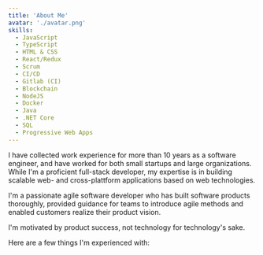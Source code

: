 ```yaml
---
title: 'About Me'
avatar: './avatar.png'
skills:
  - JavaScript
  - TypeScript
  - HTML & CSS
  - React/Redux
  - Scrum
  - CI/CD
  - Gitlab (CI)
  - Blockchain
  - NodeJS
  - Docker
  - Java
  - .NET Core
  - SQL
  - Progressive Web Apps
---
```


I have collected work experience for more than 10 years as a software engineer, and have worked for both small startups and large organizations. While I'm a proficient full-stack developer, my expertise is in building scalable web- and cross-plattform applications based on web technologies.

I'm a passionate agile software developer who has built software products thoroughly, provided guidance for teams to introduce agile methods and enabled customers realize their product vision.

I'm motivated by product success, not technology for technology's sake.

Here are a few things I'm experienced with:
